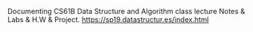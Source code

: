 Documenting CS61B Data Structure and Algorithm class lecture Notes & Labs & H.W & Project.
https://sp19.datastructur.es/index.html
